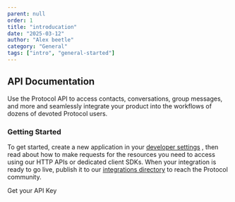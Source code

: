 ```yaml
---
parent: null
order: 1
title: "introducation"
date: "2025-03-12"
author: "Alex beetle"
category: "General"
tags: ["intro", "general-started"]
---
```


## API Documentation

Use the Protocol API to access contacts, conversations, group messages, and more and seamlessly integrate your product into the workflows of dozens of devoted Protocol users.

### Getting Started

To get started, create a new application in your [developer settings](/dev-setting) , then read about how to make requests for the resources you need to access using our HTTP APIs or dedicated client SDKs. When your integration is ready to go live, publish it to our [integrations directory](/integratons-directory) to reach the Protocol community.

Get your API Key
